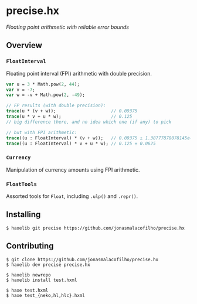# precise.hx

_Floating point arithmetic with reliable error bounds_


## Overview

### `FloatInterval`

Floating point interval (FPI) arithmetic with double precision.

```haxe
var u = 3 * Math.pow(2, 44);
var v = -7;
var w = -v + Math.pow(2, -49);

// FP results (with double precision):
trace(u * (v + w));                     // 0.09375
trace(u * v + u * w);                   // 0.125
// big difference there, and no idea which one (if any) to pick

// but with FPI arithmetic:
trace((u : FloatInterval) * (v + w));   // 0.09375 ± 1.38777878078145e-17
trace((u : FloatInterval) * v + u * w); // 0.125 ± 0.0625
```

### `Currency`

Manipulation of currency amounts using FPI arithmetic.

### `FloatTools`

Assorted tools for `Float`, including `.ulp()` and `.repr()`.


## Installing

```
$ haxelib git precise https://github.com/jonasmalacofilho/precise.hx
```

## Contributing

```
$ git clone https://github.com/jonasmalacofilho/precise.hx
$ haxelib dev precise precise.hx

$ haxelib newrepo
$ haxelib install test.hxml

$ haxe test.hxml
$ haxe test_{neko,hl,hlc}.hxml
```

